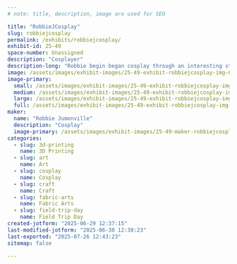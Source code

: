 ```yaml
---
# note: title, description, image are used for SEO

title: "RobbieJCosplay"
slug: robbiejcosplay
permalink: /exhibits/robbiejcosplay/
exhibit-id: 25-49
space-number: Unassigned
description: "Cosplayer"
description-long: "Robbie begin began cosplay through an interesting start. They began dancing at age 3, as they got older it was hard to find “male” costumes… so they started to design their own. At first their mother made them, but Robbie watched and learned eventually making them themselves. Robbie’s first introduction to anime was Sailor Moon in the 90’s while in high school. This lead to them making their first “cosplay” for a Halloween party. Their friends decided they wanted to do a Sailor Moon group and Robbie choice Prince Diamond. About a year or two later they attended their first conversation in New Orleans and it was like a whole new world opened up to them! Since then they continued to design and make costumes including their sisters wedding dress. With every new cosplay, Robbie tries to incorporate a new skill, technique or material they’ve never worked with before always trying to improve."
image: /assets/images/exhibit-images/25-49-exhibit-robbiejcosplay-img-0592-large.jpeg
image-primary: 
  small: /assets/images/exhibit-images/25-49-exhibit-robbiejcosplay-img-0592-small.jpeg
  medium: /assets/images/exhibit-images/25-49-exhibit-robbiejcosplay-img-0592-medium.jpeg
  large: /assets/images/exhibit-images/25-49-exhibit-robbiejcosplay-img-0592-large.jpeg
  full: /assets/images/exhibit-images/25-49-exhibit-robbiejcosplay-img-0592-full.jpeg
maker: 
  name: "Robbie Jumonville"
  description: "Cosplay"
  image-primary: /assets/images/exhibit-images/25-49-maker-robbiejcosplay-img-1313-medium.png
categories: 
  - slug: 3d-printing
    name: 3D Printing
  - slug: art
    name: Art
  - slug: cosplay
    name: Cosplay
  - slug: craft
    name: Craft
  - slug: fabric-arts
    name: Fabric Arts
  - slug: field-trip-day
    name: Field Trip Day
created-jotform: "2025-06-29 12:37:15"
last-modified-jotform: "2025-06-30 12:38:23"
last-exported: "2025-07-26 12:43:23"
sitemap: false

---
```

